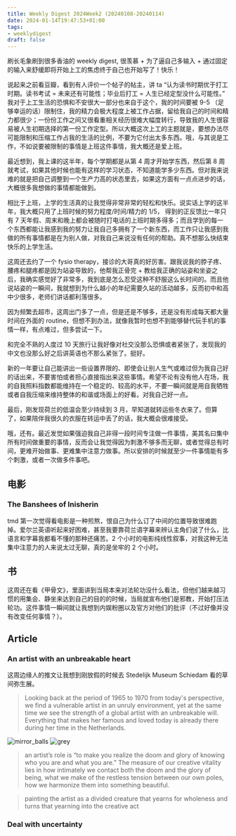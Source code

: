 ```yaml
---
title: Weekly Digest 2024Week2 (20240108-20240114)
date: 2024-01-14T19:47:53+01:00
tags: 
- weeklydigest
draft: false
---
```

刷长毛象刷到很多香油的 weekly digest, 很羡慕 + 为了逼自己多输入 + 通过固定的输入来舒缓即将开始上工的焦虑终于自己也开始写了！快乐！

说起来之前看豆瓣，看到有人评价一个帖子的帖主，讲 ta “认为读书时期优于打工时期。读书考试 = 未来还有可能性；毕业后打工 = 人生已经定型没什么可能性。” 我对于上工生活的恐惧和不安很大一部分也来自于这个，我的时间要被 9-5 （足够幸运的话）限制住，我的精力会极大程度上被工作占据，留给我自己的时间和精力都很少；一份份工作之间又很看重相关经历很难大幅度转行，导致我的人生很容易被人生初期选择的第一份工作定型。所以大概这次上工的主题就是，要想办法尽可能限制和压缩工作占我的生活的比例，不要为它付出太多东西。哦，与其说是工作，不如说要被限制的事情是上班这件事情，我大概还是爱上班。

最近想到，我上课的这半年，每个学期都是从第 4 周才开始学东西，然后第 8 周就考试，如果其他时候也能有这样的学习状态，不知道能学多少东西。但对我来说难的就是把自己调整到一个生产力高的状态里去，如果这方面有一点点进步的话，大概很多我想做的事情都能做到。

相比于上班，上学的生活真的让我觉得非常非常的轻松和快乐。说实话上学的这半年，我大概只用了上班时候的努力程度/时间/精力的 1/5， 得到的正反馈比一年只有 7 天年假、周末和晚上都会被随时打电话的上班时期多得多；而且学到的每一个东西都能让我感到我的努力让我自己多拥有了一个新东西，而工作只让我感到我做的所有事情都是在为别人做，对我自己来说没有任何的帮助。真不想那么快结束快乐的上学生活。

这周还去约了一个 fysio therapy，接诊的大哥真的好厉害。跟我说我的脖子疼、腰疼和腿疼都是因为站姿导致的，他帮我正骨完 + 教给我正确的站姿和坐姿之后，我确实感觉好了非常多，我到底是怎么忍受这种不舒服这么长时间的。而且他说站姿的一瞬间，我就想到为什么越小的年纪需要久站的活动越多，反而初中和高中少很多，老师们讲话都利落很多。

因为频繁去超市，这周出门多了一点，但是还是不够多，还是没有形成每天都大量时间在外面的 routine，但想不到办法，就像我暂时也想不到能够替代玩手机的事情一样，有点难过，但多尝试一下。

和完全不熟的人度过 10 天旅行让我好像对社交没那么恐惧或者紧张了，发现我的中文也没那么好之后讲英语也不那么紧张了。挺好。

新的一年要让自己能讲出一些设置界限的、即使会让别人生气或难过但为我自己好的话出来，不要害怕或者担心直接指出来这些事情。希望不论有没有他人在场，我的自我照料指数都能维持在一个稳定的、较高的水平，不要一瞬间就是用自我牺牲或者自我压缩来维持整体的和谐或场面上的好看。对我自己好一点。

最后，刚发现荷兰的低温会至少持续到 3 月，早知道就转运些冬衣来了。但算了，如果陪伴我很久的衣服在转运中丢了的话，我大概会很难接受。

哦，还有。最近发觉如果强迫我自己非得一段时间专注做一件事情，美其名曰集中所有时间做重要的事情，反而会让我觉得因为刺激不够多而无聊，或者觉得总有时间，更难开始做事、更难集中注意力做事。所以安排的时候就至少一件事情能有多个刺激，或者一次做多件事吧。

## 电影
### The Banshees of Inisherin
tmd 第一次觉得看电影是一种煎熬，恨自己为什么订了中间的位置导致很难跑掉。爱尔兰英语听起来好困难，甚至我要靠荷兰语字幕来辨认主角们说了什么，比语言和字幕我都看不懂的那种还痛苦。2 个小时的电影纯线性叙事，对我这种无法集中注意力的人来说太过无聊，真的是坐牢的 2 个小时。

## 书
这周还在看《甲骨文》，里面讲到当局本来对法轮功没什么看法，但他们越来越习惯的用集会、静坐来达到自己的目的的时候，当局就宣布他们是邪教，开始打压法轮功。这件事情一瞬间就让我想到内娱粉圈以及官方对他们的批评（不过好像并没有改变任何事情？）。

## Article
### An artist with an unbreakable heart
这周边缘人的推文让我想到刚放假的时候去 Stedelijk Museum Schiedam 看的草间弥生展。
> Looking back at the period of 1965 to 1970 from today's perspective, we find a vulnerable artist in an unruly environment, yet at the same time we see the strength of a global artist with an unbreakable will. Everything that makes her famous and loved today is already there during her time in the Netherlands.

![mirror_balls](/post/202402weeklydigest/IMG_8017.HEIC)
![grey](/post/202402weeklydigest/IMG_8023.HEIC)

> an artist’s role is “to make you realize the doom and glory of knowing who you are and what you are.” The measure of our creative vitality lies in how intimately we contact both the doom and the glory of being, what we make of the restless tension between our own poles, how we harmonize them into something beautiful.

> painting the artist as a divided creature that yearns for wholeness and turns that yearning into the creative act

### Deal with uncertainty



